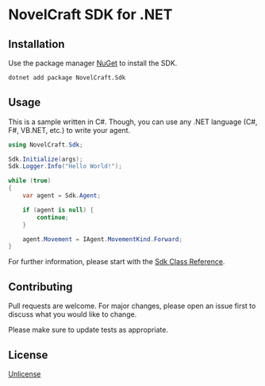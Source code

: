 # NovelCraft SDK for .NET

## Installation

Use the package manager [NuGet](https://www.nuget.org/) to install the SDK.

```bash
dotnet add package NovelCraft.Sdk
```

## Usage

This is a sample written in C#. Though, you can use any .NET language (C#, F#, VB.NET, etc.) to write your agent.

```csharp
using NovelCraft.Sdk;

Sdk.Initialize(args);
Sdk.Logger.Info("Hello World!");

while (true)
{
    var agent = Sdk.Agent;

    if (agent is null) {
        continue;
    }

    agent.Movement = IAgent.MovementKind.Forward;
}
```

For further information, please start with the [Sdk Class Reference](https://dotnet.sdk.novelcraft.games/classSdk.html).

## Contributing

Pull requests are welcome. For major changes, please open an issue first
to discuss what you would like to change.

Please make sure to update tests as appropriate.

## License

[Unlicense](choosealicense.com/licenses/unlicense/)

